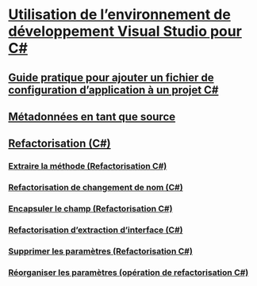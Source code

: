 # [Utilisation de l’environnement de développement Visual Studio pour C#](using-the-visual-studio-development-environment-for-csharp.md)
## [Guide pratique pour ajouter un fichier de configuration d’application à un projet C#](how-to-add-an-application-configuration-file-to-a-csharp-project.md)
## [Métadonnées en tant que source](metadata-as-source.md)
## [Refactorisation (C#)](refactoring-csharp.md)
### [Extraire la méthode (Refactorisation C#)](extract-method-refactoring-csharp.md)
### [Refactorisation de changement de nom (C#)](rename-refactoring-csharp.md)
### [Encapsuler le champ (Refactorisation C#)](encapsulate-field-refactoring-csharp.md)
### [Refactorisation d’extraction d’interface (C#)](extract-interface-refactoring-csharp.md)
### [Supprimer les paramètres (Refactorisation C#)](remove-parameters-refactoring-csharp.md)
### [Réorganiser les paramètres (opération de refactorisation C#)](reorder-parameters-refactoring-csharp.md)
